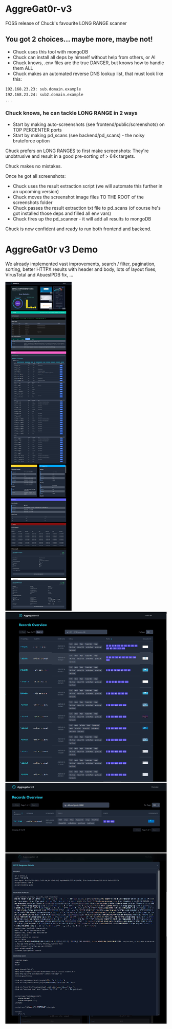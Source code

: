 # AggreGat0r-v3
FOSS release of Chuck's favourite LONG RANGE scanner

## You got 2 choices... maybe more, maybe not!
- Chuck uses this tool with mongoDB
- Chuck can install all deps by himself without help from others, or AI
- Chuck knows, .env files are the true DANGER, but knows how to handle them ALL
- Chuck makes an automated reverse DNS lookup list, that must look like this:

```bash
192.168.23.23: sub.domain.example
192.168.23.24: sub2.domain.example
...
```

### Chuck knows, he can tackle LONG RANGE in 2 ways
- Start by making auto-screenshots (see frontend/public/screenshots) on TOP PERCENTER ports
- Start by making pd_scans (see backend/pd_scans) - the noisy bruteforce option

Chuck prefers on LONG RANGES to first make screenshots: They're unobtrusive and result in a good pre-sorting of > 64k targets. 

Chuck makes no mistakes. 

Once he got all screenshots: 
- Chuck uses the result extraction script (we will automate this further in an upcoming version)
- Chuck moves the screenshot image files TO THE ROOT of the screenshots folder
- Chuck passes the result extraction txt file to pd_scans (of course he's got installed those deps and filled all env vars)
- Chuck fires up the pd_scanner - it will add all results to mongoDB

Chuck is now confident and ready to run both frontend and backend. 

# AggreGat0r v3 Demo
We already implemented vast improvements, search / filter, pagination, sorting, better HTTPX results with header and body, lots of layout fixes, VirusTotal and AbuesIPDB fix, ... 

![](demo/aggregator_v3_00.JPG)
![](demo/aggregator_v3_01.JPG)
![](demo/aggregator_v3_03.JPG)
![](demo/aggregator_v3_04.JPG)


